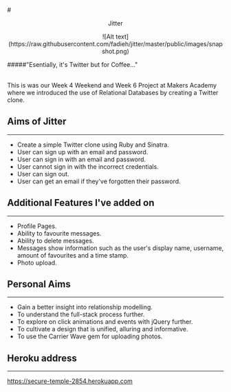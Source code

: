 #<center>Jitter</center> 

<center>![Alt text](https://raw.githubusercontent.com/fadieh/jitter/master/public/images/snapshot.png)</center>

#####"Esentially, it's Twitter but for Coffee..."<br><br>

This is was our Week 4 Weekend and Week 6 Project at Makers Academy where we introduced the use of Relational Databases by creating a Twitter clone. <br>

## Aims of Jitter
___
- Create a simple Twitter clone using Ruby and Sinatra.
- User can sign up with an email and password.
- User can sign in with an email and password.
- User cannot sign in with the incorrect credentials.
- User can sign out.
- User can get an email if they've forgotten their password.

## Additional Features I've added on
___

- Profile Pages.
- Ability to favourite messages.
- Ability to delete messages.
- Messages show information such as the user's display name, username, amount of favourites and a time stamp.
- Photo upload.

## Personal Aims
___

- Gain a better insight into relationship modelling.
- To understand the full-stack process further.
- To explore on click animations and events with jQuery further.
- To cultivate a design that is unified, alluring and informative.
- To use the Carrier Wave gem for uploading photos.

## Heroku address
___
https://secure-temple-2854.herokuapp.com